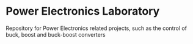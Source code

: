 # Power Electronics Laboratory

Repository for Power Electronics related projects, such as the control of buck, boost and buck-boost converters
